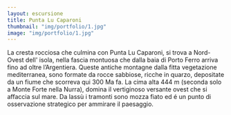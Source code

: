 ```yaml
---
layout: escursione
title: Punta Lu Caparoni
thumbnail: "img/portfolio/1.jpg"
image: "img/portfolio/1.jpg"
---
```

La cresta rocciosa che culmina con Punta Lu Caparoni, si trova a Nord-Ovest dell' isola, nella fascia montuosa che dalla baia di Porto Ferro arriva fino ad oltre l’Argentiera. Queste antiche montagne dalla fitta vegetazione mediterranea, sono formate da rocce sabbiose, ricche in quarzo, depositate da un fiume che scorreva qui 300 Ma fa. La cima alta 444 m (seconda solo a Monte Forte nella Nurra), domina il vertiginoso versante ovest che si affaccia sul mare. Da lassù i tramonti sono mozza fiato ed é un punto di osservazione strategico per ammirare il paesaggio.
